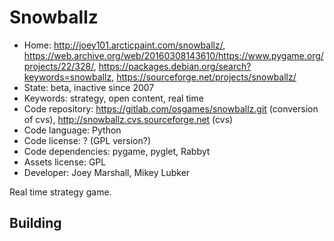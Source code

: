 # Snowballz

- Home: http://joey101.arcticpaint.com/snowballz/, https://web.archive.org/web/20160308143610/https://www.pygame.org/projects/22/328/, https://packages.debian.org/search?keywords=snowballz, https://sourceforge.net/projects/snowballz/
- State: beta, inactive since 2007
- Keywords: strategy, open content, real time
- Code repository: https://gitlab.com/osgames/snowballz.git (conversion of cvs), http://snowballz.cvs.sourceforge.net (cvs)
- Code language: Python
- Code license: ? (GPL version?)
- Code dependencies: pygame, pyglet, Rabbyt
- Assets license: GPL
- Developer: Joey Marshall, Mikey Lubker

Real time strategy game.

## Building
